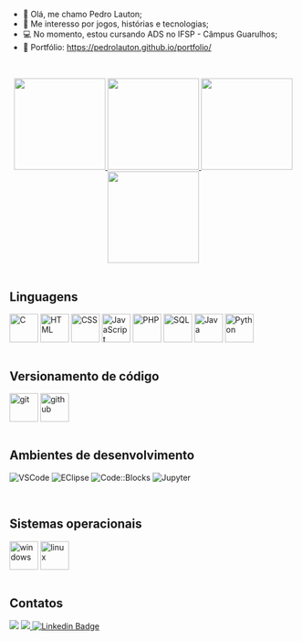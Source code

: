 - 👋 Olá, me chamo Pedro Lauton;
- 👀 Me interesso por jogos, histórias e tecnologias;
- 💻 No momento, estou cursando ADS no IFSP - Câmpus Guarulhos;
- 💼 Portfólio: https://pedrolauton.github.io/portfolio/

## 

<br/>

<div align="center">
    <a href="https://github.com/PedroLauton#gh-light-mode-only">
        <img height="160em" src="https://github-readme-stats.vercel.app/api/top-langs/?username=PedroLauton&layout=compact&count_private=true&theme=graywhite&show" />
        <img height="160em" src="https://github-readme-streak-stats.herokuapp.com?user=PedroLauton&theme=graywhite&locale=pt_BR" />
    </a>
    <a href="https://github.com/PedroLauton#gh-dark-mode-only">
        <img height="160em" src="https://github-readme-stats.vercel.app/api/top-langs/?username=PedroLauton&layout=compact&count_private=true&theme=gotham&show" />
        <img height="160em" src="https://github-readme-streak-stats.herokuapp.com?user=PedroLauton&theme=gotham&locale=pt_BR" />
    </a>
</div>

<br/>

## Linguagens

<div align="left">
     <img align="center" height="50em" src="https://cdn.jsdelivr.net/gh/devicons/devicon/icons/c/c-original.svg" title="C"/> 
     <img align="center" height="50em" src="https://cdn.jsdelivr.net/gh/devicons/devicon/icons/html5/html5-original.svg" title="HTML"/>
     <img align="center" height="50em" src="https://cdn.jsdelivr.net/gh/devicons/devicon/icons/css3/css3-original.svg" title="CSS"/> 
     <img align="center" height="50em" src="https://cdn.jsdelivr.net/gh/devicons/devicon/icons/javascript/javascript-original.svg"            title="JavaScript" />
     <img align="center" height="50em" src="https://cdn.jsdelivr.net/gh/devicons/devicon@latest/icons/php/php-original.svg" title="PHP"/>
     <img align="center" height="50em" src="https://cdn.jsdelivr.net/gh/devicons/devicon@latest/icons/azuresqldatabase/azuresqldatabase-original.svg" title="SQL"/>
     <img align="center" height="50em" src="https://cdn.jsdelivr.net/gh/devicons/devicon@latest/icons/java/java-original-wordmark.svg" title="Java"/>
     <img align="center" height="50em" src="https://cdn.jsdelivr.net/gh/devicons/devicon@latest/icons/python/python-original.svg" title="Python"/>
</div>

<br/>

## Versionamento de código

<div align="left">
     <img align="center" height="50em" src="https://cdn.jsdelivr.net/gh/devicons/devicon/icons/git/git-original.svg" title="git"/> 
     <img align="center" height="50em" src="https://img.icons8.com/?size=100&id=Mhl1TfJLdkh5&format=png&color=000000" title="github"/>
</div>

<br/>

## Ambientes de desenvolvimento

![VSCode](https://img.shields.io/badge/Visual_Studio-007ACC?style=for-the-badge&logo=visual%20studio&logoColor=white)
![EClipse](https://img.shields.io/badge/Eclipse-ED820E?style=for-the-badge&logo=visual%20studio&logoColor=white)
![Code::Blocks](https://img.shields.io/badge/Code::Blocks-006400?style=for-the-badge&logo=visual%20studio&logoColor=white)
![Jupyter](https://img.shields.io/badge/Jupyter-FF6400?style=for-the-badge&logo=visual%20studio&logoColor=white)

<br/>

## Sistemas operacionais

<div align="left">
     <img align="center" height="50em" src="https://cdn.jsdelivr.net/gh/devicons/devicon/icons/windows11/windows11-original.svg" title="windows"/> 
     <img align="center" height="50em" src="https://cdn.jsdelivr.net/gh/devicons/devicon/icons/linux/linux-original.svg" title="linux"/>
</div>

<br/>

## Contatos

<a href="mailto:lautonpedro@gmail.com"><img src="https://img.shields.io/badge/-Gmail-%23333?style=for-the-badge&logo=gmail&logoColor=white" target="_blank"></a>
<a href="https://instagram.com/lauton.p?igshid=ZDdkNTZiNTM=" target="_blank"><img src="https://img.shields.io/badge/-Instagram-%23E4405F?style=for-the-badge&logo=instagram&logoColor=white" target="_blank">
[![Linkedin Badge](https://img.shields.io/badge/LinkedIn-0077B5?style=for-the-badge&logo=linkedin&logoColor=white)](https://www.linkedin.com/in/pedrolauton/)
